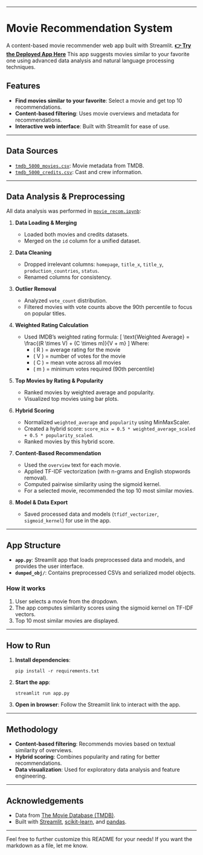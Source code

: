 
---

# Movie Recommendation System

A content-based movie recommender web app built with Streamlit. 
**[👉 Try the Deployed App Here](https://movie-recommender-4ysamwcbp6f2enaveqrrsp.streamlit.app/)**
This app suggests movies similar to your favorite one using advanced data analysis and natural language processing techniques.

## Features

- **Find movies similar to your favorite**: Select a movie and get top 10 recommendations.
- **Content-based filtering**: Uses movie overviews and metadata for recommendations.
- **Interactive web interface**: Built with Streamlit for ease of use.

---

## Data Sources

- [`tmdb_5000_movies.csv`](tmdb_5000_movies.csv): Movie metadata from TMDB.
- [`tmdb_5000_credits.csv`](tmdb_5000_credits.csv): Cast and crew information.

---

## Data Analysis & Preprocessing

All data analysis was performed in [`movie_recom.ipynb`](movie_recom.ipynb):

1. **Data Loading & Merging**
   - Loaded both movies and credits datasets.
   - Merged on the `id` column for a unified dataset.

2. **Data Cleaning**
   - Dropped irrelevant columns: `homepage`, `title_x`, `title_y`, `production_countries`, `status`.
   - Renamed columns for consistency.

3. **Outlier Removal**
   - Analyzed `vote_count` distribution.
   - Filtered movies with vote counts above the 90th percentile to focus on popular titles.

4. **Weighted Rating Calculation**
   - Used IMDB’s weighted rating formula:
     \[
     \text{Weighted Average} = \frac{(R \times V) + (C \times m)}{V + m}
     \]
     Where:
     - \( R \) = average rating for the movie
     - \( V \) = number of votes for the movie
     - \( C \) = mean vote across all movies
     - \( m \) = minimum votes required (90th percentile)

5. **Top Movies by Rating & Popularity**
   - Ranked movies by weighted average and popularity.
   - Visualized top movies using bar plots.

6. **Hybrid Scoring**
   - Normalized `weighted_average` and `popularity` using MinMaxScaler.
   - Created a hybrid score: `score_mix = 0.5 * weighted_average_scaled + 0.5 * popularity_scaled`.
   - Ranked movies by this hybrid score.

7. **Content-Based Recommendation**
   - Used the `overview` text for each movie.
   - Applied TF-IDF vectorization (with n-grams and English stopwords removal).
   - Computed pairwise similarity using the sigmoid kernel.
   - For a selected movie, recommended the top 10 most similar movies.

8. **Model & Data Export**
   - Saved processed data and models (`tfidf_vectorizer`, `sigmoid_kernel`) for use in the app.

---

## App Structure

- **`app.py`**: Streamlit app that loads preprocessed data and models, and provides the user interface.
- **`dumped_obj/`**: Contains preprocessed CSVs and serialized model objects.

### How it works

1. User selects a movie from the dropdown.
2. The app computes similarity scores using the sigmoid kernel on TF-IDF vectors.
3. Top 10 most similar movies are displayed.

---

## How to Run

1. **Install dependencies**:
   ```
   pip install -r requirements.txt
   ```

2. **Start the app**:
   ```
   streamlit run app.py
   ```

3. **Open in browser**: Follow the Streamlit link to interact with the app.

---

## Methodology

- **Content-based filtering**: Recommends movies based on textual similarity of overviews.
- **Hybrid scoring**: Combines popularity and rating for better recommendations.
- **Data visualization**: Used for exploratory data analysis and feature engineering.

---

## Acknowledgements

- Data from [The Movie Database (TMDB)](https://www.themoviedb.org/).
- Built with [Streamlit](https://streamlit.io/), [scikit-learn](https://scikit-learn.org/), and [pandas](https://pandas.pydata.org/).

---

Feel free to further customize this README for your needs! If you want the markdown as a file, let me know.

